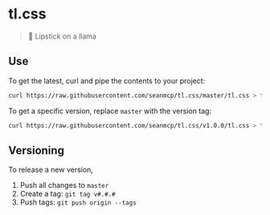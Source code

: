 # tl.css

> 💄 Lipstick on a llama

## Use

To get the latest, curl and pipe the contents to your project:

```sh
curl https://raw.githubusercontent.com/seanmcp/tl.css/master/tl.css > tl.css
```

To get a specific version, replace `master` with the version tag:

```sh
curl https://raw.githubusercontent.com/seanmcp/tl.css/v1.0.0/tl.css > tl.css
```

## Versioning

To release a new version,

1. Push all changes to `master`
2. Create a tag: `git tag v#.#.#`
3. Push tags: `git push origin --tags`

